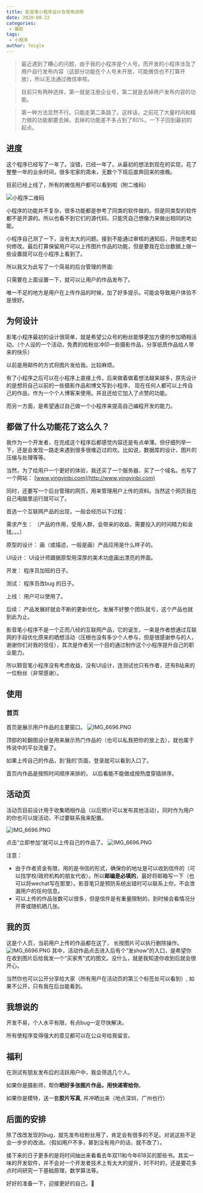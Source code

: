 ```yaml
---
title: 影音笔小程序设计及使用说明
date: 2020-08-22
categories:
 - 摄影
tags:
 - 小程序
author: feigle
---
```


> 最近遇到了糟心的问题，由于我的小程序是个人号，而开发的小程序涉及了用户自行发布内容（这部分功能在个人号未开放，可能微信也不打算开放），所以无法通过微信审核。

>目前只有两种选择，第一就是注册企业号，第二就是去掉用户发布内容的功能。

>第一种方法显然不行。只能走第二条路了。这样话，之前花了大量时间和精力做的功能都要去掉。去掉的功能差不多占到了80%。一下子回到最初的起点。

## 进度
  这个程序已经写了一年了。没错，已经一年了。从最初的想法到现在的实现，花了整整一年的业余时间，很多宅家的周未，无数个下班后直奔回来的夜晚。

目前已经上线了，所有的微信用户都可以看到啦（附二维码）

![小程序二维码](http://img.yingyinbi.com/public/other/zrmy7uj5cvse0m1v02kq78.jpg)


  小程序的功能并不复杂，很多功能都是参考了同类的软件做的。但是同类型的软件都不是开源的。所以也看不到它们的源代码，只能凭自己想像力来做出相同的功能。

  小程序自己测了一下，没有太大的问题。接到不能通过审核的通知后，开始思考如何修改。最后打算保留用户可以上传图片作品的功能，但是要我在后台数据上做一些设置就可以在小程序上看到了。

所以我又为此写了一个简易的后台管理的界面: 



只需要在上面设置一下，就可以让用户的作品发布了。



唯一不足的地方是用户在上传作品的时候，加了好多提示。可能会导致用户体验不是很好。

## 为何设计

影笔小程序最初的设计很简单，就是希望公众号的粉丝能够更加方便的参加晒相活动。（个人设的一个活动，免费的给粉丝冲印一些摄影作品，分享纸质作品给人带来的快乐）

以前是用邮件的方式将图片发给我。比较麻烦。

有了小程序之后可以在小程序上直接上传。后来做着做着想法越来越多，原先设计的是想将自己以前的一些摄影作品和博文写到小程序， 现在任何人都可以上传自己的作品，作为一个个人博客来使用。并且还给它加入了点赞的功能。

而另一方面，是希望通过自己做一个小程序来提高自己编程开发的能力。

## 都做了什么功能花了这么久？

我作为一个开发者，在完成这个程序后都感觉内容还是有点单薄。但仔细列举一下，还是会发现一路走来遇到很多很难迈过的坎。比如说，数据库的设计、图片的压缩与处理等等。

当然，为了给用户一个更好的体验，我还买了一个服务器，买了一个域名。也写了一个网站： [www.yingyinbi.com](http://www.yingyinbi.com)

同时，还要写一个后台管理的网页，用来管理用户上传的资料。当然这个网页我在自己电脑里运行就可以了。



首选一个互联网产品的出现，一般会经历以下过程： 

需求产生： （产品的作用，受用人群，会带来的收益，需要投入的时间精力和金钱。。。）

原型的设计： 画（或描述，一般是画）产品应用是什么样子的。

UI设计： UI设计师跟据原型用深厚的美术功底画出漂亮的界面。

开发： 程序员加班的日子。

测试： 程序员改bug 的日子。

上线： 用户可以使用了。

后续： 产品发展好就会不断的更新优化。发展不好整个团队就亏，这个产品也就到此为止。



影音笔小程序不是一个正而八经的互联网产品，它的诞生，一来是作者想通过互联网的手段优化原来的晒想活动（压根也没有多少个人参与，但是很感谢参与的人，谢谢你们对我的信任），其次是作者另一个目的通过制作这个小程序提升自己的职业能力。

所以颢音笔小程序没有考虑收益，没有UI设计，连测试也只有作者，还有B站来的一位粉丝（非常感谢）。


## 使用

### 首页
首页是展示用户作品的主要窗口。
![IMG_6696.PNG](../../images/IMG_6696.png)

顶部的轮翻图设计是用来展示热门作品的（也可以私我把你的放上去），就也属于传说中的平台流量了。

如果上传自己的作品，到‘我的’页面，登录就可以看到入口了。

首页内作品是按照时间顺序来排的， 以后看能不能做成按热度穿插排序。

## 活动页

活动页目前设计用于收集晒相作品（以后预计可以发布其他活动）。同时作为用户的你也可以提活动，不过要联系我来配置。

![IMG_6696.PNG](../../images/IMG_6708.png)

点击“立即参加”就可以上传自己的作品了。
![IMG_6696.PNG](../../images/IMG_6703.png)

注意： 
* 由于作者资金有限，用的是书信的形式，确保你的地址是可以收到信件的（可以找学校/政府机构的朋友代收）。所以**邮编是必填的**，最好将邮箱写一下（也可以将wechat写在那里）。影音笔只是预防系统出错时可以联系上你，不会泄漏用户的任何信息。
* 可以上传的作品张数可以很多，但是信件是有重量限制的，到时候会看情况分开寄或随机晒几张。

## 我的页

这是个人页，当前用户上传的作品都在这了， 长按图片可以执行删除操作。
![IMG_6696.PNG](../../images/IMG_6705.png)
其中，活动作品点击进入后有个“发show”的入口，是希望你在收到图片后给我发一个“买家秀”式的图文。没什么，就是我知道你收到后就会很开心。

当然你也可以公开分享给大家（所有用户在活动页的第三个标签处可以看到）, 如果不公开，只有我在后台能看到。

## 我想说的
开发不易，个人水平有限，有点bug一定尽快解决。

所有使程序变得强大的意见都可以在公众号给我留言。

## 福利

在测试有朋友发布后的活跃用户中，我会筛选几个人。

如果你是摄影师，帮你**晒好多张图片作品，用快递寄给你**。

如果你是模特，送一套**胶片写真**, 并冲晒出来（地点深圳，广州也行）

## 后面的安排

除了改改发现的bug，就先发布给粉丝用了，肯定会有很多的不足。对说这些不足会一步步的改进。（假如用户不多，甚到没有用户的话，就不改了）。

接下来的日子更多的是将时间抽出来看看去年双11和今年618买的那些书。其实一味的开发软件，并不会对一个开发者技术上有太大的提升，时不时的，还是要花多点时间研究一下基础原理，数学算法等。

好好的准备一下，迎接更好的自己。

